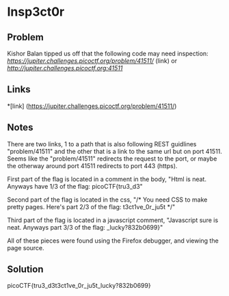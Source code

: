 # Insp3ct0r
## Problem
Kishor Balan tipped us off that the following code may need inspection: *https://jupiter.challenges.picoctf.org/problem/41511/* (link) or *http://jupiter.challenges.picoctf.org:41511*

## Links
*[link] (https://jupiter.challenges.picoctf.org/problem/41511/)

## Notes
There are two links, 1 to a path that is also following REST guidlines "problem/41511" and the other that is a link to the same url but on port 41511.  Seems like the "problem/41511" redirects the request to the port, or maybe the otherway around port 41511 redirects to port 443 (https).

First part of the flag is located in a comment in the body, "Html is neat. Anyways have 1/3 of the flag: picoCTF{tru3_d3"

Second part of the flag is located in the css, "/* You need CSS to make pretty pages. Here's part 2/3 of the flag: t3ct1ve_0r_ju5t */"


Third part of the flag is located in a javascript comment, "Javascript sure is neat. Anyways part 3/3 of the flag: _lucky?832b0699}"

All of these pieces were found using the Firefox debugger, and viewing the page source.

## Solution
picoCTF{tru3_d3t3ct1ve_0r_ju5t_lucky?832b0699}
